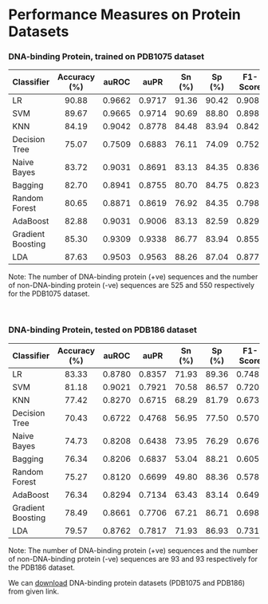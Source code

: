 # Performance Measures on Protein Datasets

### DNA-binding Protein, trained on PDB1075 dataset
| Classifier | Accuracy (%) |  auROC | auPR   | Sn (%) |  Sp (%)  | F1-Score |  MCC   |
| :---       | :---:        | :---:  |  :---: | :---:  | :---:    | :---:    | ---:  |
|LR| 90.88 |0.9662|0.9717|91.36|90.42|0.9089|0.8186|
|SVM|89.67|0.9665|0.9714|90.69|88.80|0.8983|0.7967|
|KNN| 84.19 |0.9042|0.8778|84.48|83.94|0.8425|0.6851|
|Decision Tree|75.07|0.7509|0.6883|76.11|74.09|0.7527|0.5039|
|Naive Bayes|83.72|0.9031|0.8691|83.13|84.35|0.8362|0.6756|
|Bagging|82.70|0.8941|0.8755|80.70|84.75|0.8233|0.6569|
|Random Forest|80.65|0.8871|0.8619|76.92|84.35|0.7988|0.6160|
|AdaBoost|82.88|0.9031|0.9006|83.13|82.59|0.8291|0.6578|
|Gradient Boosting|85.30|0.9309|0.9338|86.77|83.94|0.8555|0.7096|
|LDA|87.63|0.9503|0.9563|88.26|87.04|0.8774|0.7541|

Note: The number of DNA-binding protein (+ve) sequences and the number of non-DNA-binding protein (-ve) sequences are 525 and 550 respectively for the PDB1075 dataset.

&nbsp;

### DNA-binding Protein, tested on PDB186 dataset
| Classifier | Accuracy (%) |  auROC | auPR   | Sn (%) |  Sp (%)  | F1-Score |  MCC   |
| :---       | :---:        | :---:  |  :---: | :---:  | :---:    | :---:    | :---:  |
|LR|83.33|0.8780|0.8357|71.93|89.36|0.7480|0.6259|
|SVM| 81.18 |0.9021|0.7921|70.58|86.57|0.7205|0.5783|
|KNN| 77.42 |0.8270|0.6715|68.29|81.79|0.6734|0.4990|
|Decision Tree |70.43|0.6722|0.4768|56.95|77.50|0.5706|0.3457|
|Naive Bayes |74.73|0.8208|0.6438|73.95|76.29|0.6769|0.4874|
|Bagging|76.34|0.8206|0.6837|53.04|88.21|0.6052|0.4480|
|Random Forest|75.27|0.8120|0.6699|49.80|88.36|0.5788|0.4211|
|AdaBoost|76.34|0.8294|0.7134|63.43|83.14|0.6496|0.4742|
|Gradient Boosting|78.49|0.8661|0.7706|67.21|86.71|0.6987|0.5519|
|LDA|79.57|0.8762|0.7817|71.93|86.93|0.7312|0.5937|

Note: The number of DNA-binding protein (+ve) sequences and the number of non-DNA-binding protein (-ve) sequences are 93 and  93 respectively for the PDB186 dataset.

We can [download](http://server.malab.cn/Local-DPP/Datasets.html) DNA-binding protein datasets (PDB1075 and PDB186) from given link.
